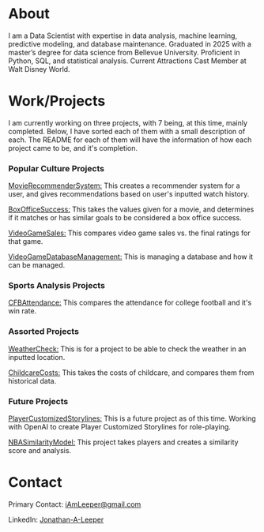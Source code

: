 # About

I am a Data Scientist with expertise in data analysis, machine learning, predictive modeling, and database maintenance. Graduated in 2025 with a master’s degree for data science from Bellevue University. Proficient in Python, SQL, and statistical analysis. Current Attractions Cast Member at Walt Disney World.

# Work/Projects

I am currently working on three projects, with 7 being, at this time, mainly completed. Below, I have sorted each of them with a small description of each. The README for each of them will have the information of how each project came to be, and it's completion.

### Popular Culture Projects
[MovieRecommenderSystem:](https://github.com/JonathanLeeper/MovieRecommenderSystem) This creates a recommender system for a user, and gives recommendations based on user's inputted watch history.

[BoxOfficeSuccess:](https://github.com/JonathanLeeper/BoxOfficeSuccess) This takes the values given for a movie, and determines if it matches or has similar goals to be considered a box office success.

[VideoGameSales:](https://github.com/JonathanLeeper/VideoGameSales) This compares video game sales vs. the final ratings for that game.

[VideoGameDatabaseManagement:](https://github.com/JonathanLeeper/VideoGameDatabaseManagement) This is managing a database and how it can be managed.

### Sports Analysis Projects
[CFBAttendance:](https://github.com/JonathanLeeper/CFBAttendance) This compares the attendance for college football and it's win rate.


### Assorted Projects

[WeatherCheck:](https://github.com/JonathanLeeper/WeatherCheck) This is for a project to be able to check the weather in an inputted location.

[ChildcareCosts:](https://github.com/JonathanLeeper/ChildcareCosts) This takes the costs of childcare, and compares them from historical data.

### Future Projects
[PlayerCustomizedStorylines:](https://github.com/JonathanLeeper/PlayerCustomizedStorylines) This is a future project as of this time. Working with OpenAI to create Player Customized Storylines for role-playing.

[NBASimilarityModel:](https://github.com/JonathanLeeper/NBASimilarityModel) This project takes players and creates a similarity score and analysis.

# Contact

Primary Contact: iAmLeeper@gmail.com

LinkedIn: [Jonathan-A-Leeper](https://www.linkedin.com/in/jonathan-a-leeper/)


<!--
**JonathanLeeper/JonathanLeeper** is a ✨ _special_ ✨ repository because its `README.md` (this file) appears on your GitHub profile.

Here are some ideas to get you started:

- 🔭 I’m currently working on ...
- 🌱 I’m currently learning ...
- 👯 I’m looking to collaborate on ...
- 🤔 I’m looking for help with ...
- 💬 Ask me about ...
- 📫 How to reach me: ...
- 😄 Pronouns: ...
- ⚡ Fun fact: ...
-->
